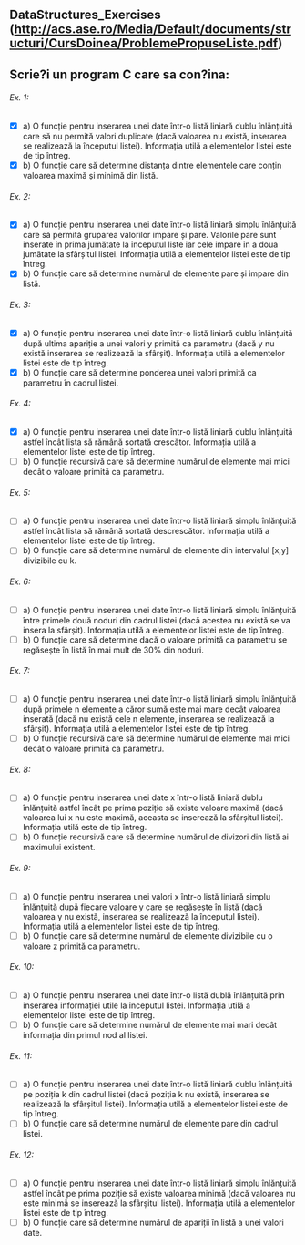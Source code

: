 ﻿## DataStructures_Exercises (http://acs.ase.ro/Media/Default/documents/structuri/CursDoinea/ProblemePropuseListe.pdf) ######
## Scrie?i un program C care sa con?ina: 
###### Ex. 1:
- [x] a) O funcție pentru inserarea unei date într-o listă liniară dublu înlănțuită care să nu permită valori
duplicate (dacă valoarea nu există, inserarea se realizează la începutul listei). Informația utilă a
elementelor listei este de tip întreg.
- [x] b) O funcție care să determine distanța dintre elementele care conțin valoarea maximă și minimă din listă.
###### Ex. 2:
- [x] a) O funcție pentru inserarea unei date într-o listă liniară simplu înlănțuită care să permită gruparea
valorilor impare și pare. Valorile pare sunt inserate în prima jumătate la începutul liste iar cele impare
în a doua jumătate la sfârșitul listei. Informația utilă a elementelor listei este de tip întreg.
- [x] b) O funcție care să determine numărul de elemente pare și impare din listă.
###### Ex. 3:
- [x] a) O funcție pentru inserarea unei date într-o listă liniară dublu înlănțuită după ultima apariție a unei valori
y primită ca parametru (dacă y nu există inserarea se realizează la sfârșit). Informația utilă a elementelor
listei este de tip întreg.
- [x] b) O funcție care să determine ponderea unei valori primită ca parametru în cadrul listei.
###### Ex. 4:
- [x] a) O funcție pentru inserarea unei date într-o listă liniară dublu înlănțuită astfel încât lista să rămână
sortată crescător. Informația utilă a elementelor listei este de tip întreg.
- [ ] b) O funcție recursivă care să determine numărul de elemente mai mici decât o valoare primită ca
parametru.
###### Ex. 5:
- [ ] a) O funcție pentru inserarea unei date într-o listă liniară simplu înlănțuită astfel încât lista să rămână
sortată descrescător. Informația utilă a elementelor listei este de tip întreg.
- [ ] b) O funcție care să determine numărul de elemente din intervalul [x,y] divizibile cu k.
###### Ex. 6:
- [ ] a) O funcție pentru inserarea unei date într-o listă liniară simplu înlănțuită între primele două noduri din
cadrul listei (dacă acestea nu există se va insera la sfârșit). Informația utilă a elementelor listei este de
tip întreg.
- [ ] b) O funcție care să determine dacă o valoare primită ca parametru se regăsește în listă în mai mult de
30% din noduri.
###### Ex. 7:
- [ ] a) O funcție pentru inserarea unei date într-o listă liniară simplu înlănțuită după primele n elemente a
căror sumă este mai mare decât valoarea inserată (dacă nu există cele n elemente, inserarea se
realizează la sfârșit). Informația utilă a elementelor listei este de tip întreg.
- [ ] b) O funcție recursivă care să determine numărul de elemente mai mici decât o valoare primită ca
parametru.
###### Ex. 8:
- [ ] a) O funcție pentru inserarea unei date x într-o listă liniară dublu înlănțuită astfel încât pe prima poziție să
existe valoare maximă (dacă valoarea lui x nu este maximă, aceasta se inserează la sfârșitul listei).
Informația utilă este de tip întreg.
- [ ] b) O funcție recursivă care să determine numărul de divizori din listă ai maximului existent.
###### Ex. 9:
- [ ] a) O funcție pentru inserarea unei valori x într-o listă liniară simplu înlănțuită după fiecare valoare y care
se regăsește în listă (dacă valoarea y nu există, inserarea se realizează la începutul listei). Informația
utilă a elementelor listei este de tip întreg.
- [ ] b) O funcție care să determine numărul de elemente divizibile cu o valoare z primită ca parametru.
###### Ex. 10:
- [ ] a) O funcție pentru inserarea unei date într-o listă dublă înlănțuită prin inserarea informației utile la
începutul listei. Informația utilă a elementelor listei este de tip întreg.
- [ ] b) O funcție care să determine numărul de elemente mai mari decât informația din primul nod al listei.
###### Ex. 11:
- [ ] a) O funcție pentru inserarea unei date într-o listă liniară dublu înlănțuită pe poziția k din cadrul listei (dacă
poziția k nu există, inserarea se realizează la sfârșitul listei). Informația utilă a elementelor listei este de
tip întreg.
- [ ] b) O funcție care să determine numărul de elemente pare din cadrul listei.
###### Ex. 12:
- [ ] a) O funcție pentru inserarea unei date într-o listă liniară simplu înlănțuită astfel încât pe prima poziție să
existe valoarea minimă (dacă valoarea nu este minimă se inserează la sfârșitul listei). Informația utilă a
elementelor listei este de tip întreg.
- [ ] b) O funcție care să determine numărul de apariții în listă a unei valori date.